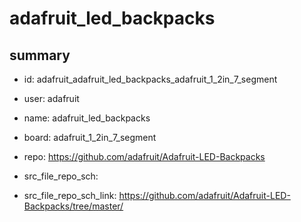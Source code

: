# adafruit_led_backpacks
 
## summary 
* id: adafruit_adafruit_led_backpacks_adafruit_1_2in_7_segment
* user: adafruit
* name: adafruit_led_backpacks
* board: adafruit_1_2in_7_segment
* repo: https://github.com/adafruit/Adafruit-LED-Backpacks



* src_file_repo_sch: 
* src_file_repo_sch_link: https://github.com/adafruit/Adafruit-LED-Backpacks/tree/master/






